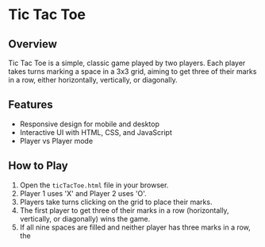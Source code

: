 # Tic Tac Toe

## Overview
Tic Tac Toe is a simple, classic game played by two players. Each player takes turns marking a space in a 3x3 grid, aiming to get three of their marks in a row, either horizontally, vertically, or diagonally.

## Features
- Responsive design for mobile and desktop
- Interactive UI with HTML, CSS, and JavaScript
- Player vs Player mode

## How to Play
1. Open the `ticTacToe.html` file in your browser.
2. Player 1 uses 'X' and Player 2 uses 'O'.
3. Players take turns clicking on the grid to place their marks.
4. The first player to get three of their marks in a row (horizontally, vertically, or diagonally) wins the game.
5. If all nine spaces are filled and neither player has three marks in a row, the 
